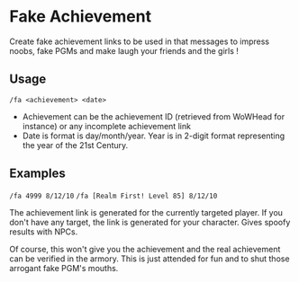 Fake Achievement
================
Create fake achievement links to be used in that messages to impress noobs, fake PGMs and make laugh your friends and the girls !

Usage
-----
`/fa <achievement> <date>`
* Achievement can be the achievement ID (retrieved from WoWHead for instance) or any incomplete achievement link
* Date is format is day/month/year. Year is in 2-digit format representing the year of the 21st Century.

Examples
--------
`/fa 4999 8/12/10`
`/fa [Realm First! Level 85] 8/12/10`

The achievement link is generated for the currently targeted player. If you don't have any target, the link is generated for your character. Gives spoofy results with NPCs.

Of course, this won't give you the achievement and the real achievement can be verified in the armory. This is just attended for fun and to shut those arrogant fake PGM's mouths.